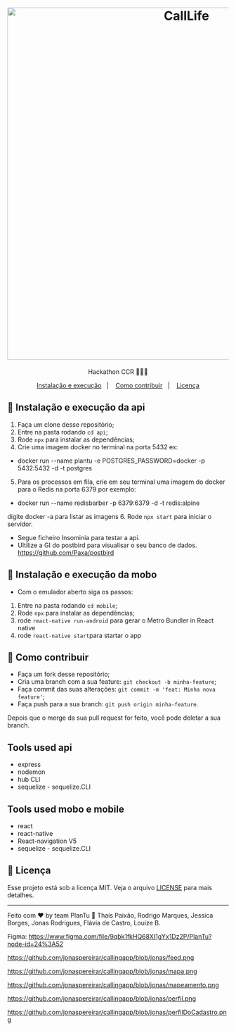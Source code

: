 <h1 align="center">
    <img alt="CallLife" src="https://github.com/jonaspereirar/callingapp/blob/master/PlanTu.jpg?raw=true" width="800px" />

</h1>
<p align="center">Hackathon CCR 🚀🚀🚀</p>

<p align="center">
  <a href="#-instalacao-e-execução">Instalação e execução</a>&nbsp;&nbsp;&nbsp;|&nbsp;&nbsp;&nbsp;
  <a href="#-como-contribuir">Como contribuir</a>&nbsp;&nbsp;&nbsp;|&nbsp;&nbsp;&nbsp;
  <a href="#memo-licença">Licença</a>
</p>

## 🚀 Instalação e execução da api

1. Faça um clone desse repositório;
2. Entre na pasta rodando `cd api`;
3. Rode `npx` para instalar as dependências;
4. Crie uma imagem docker no terminal na porta 5432 ex: 
- docker run --name plantu -e POSTGRES_PASSWORD=docker -p 5432:5432 -d -t postgres
5. Para os processos em fila, crie em seu terminal uma imagem do docker para o Redis na porta 6379 por exemplo:
- docker run --name redisbarber -p 6379:6379 -d -t redis:alpine

digite docker -a para listar as imagens
6. Rode `npx start` para iniciar o servidor.

- Segue ficheiro Insominia para testar a api.
- Ultilize a GI do postbird para visualisar o seu banco de dados.
https://github.com/Paxa/postbird


## 🚀 Instalação e execução da mobo

- Com o emulador aberto siga os passos:
1. Entre na pasta rodando `cd mobile`;
2. Rode `npx` para instalar as dependências;
3. rode `react-native run-android` para gerar o Metro Bundler in React native
4. rode `react-native start`para startar o app


## 🤔 Como contribuir

- Faça um fork desse repositório;
- Cria uma branch com a sua feature: `git checkout -b minha-feature`;
- Faça commit das suas alterações: `git commit -m 'feat: Minha nova feature'`;
- Faça push para a sua branch: `git push origin minha-feature`.

Depois que o merge da sua pull request for feito, você pode deletar a sua branch.

## Tools used api
- express
- nodemon
- hub CLI
- sequelize - sequelize.CLI

## Tools used mobo e mobile
- react
- react-native
- React-navigation V5
- sequelize - sequelize.CLI

## :memo: Licença

Esse projeto está sob a licença MIT. Veja o arquivo [LICENSE](LICENSE.md) para mais detalhes.

---

Feito com ♥ by team PlanTu :wave: Thaís Paixão, Rodrigo Marques, Jessica Borges, Jonas Rodrigues, Flávia de Castro, Louize B.


Figma: https://www.figma.com/file/9qbk1fkHQ68XI1gYx1Dz2P/PlanTu?node-id=24%3A52

https://github.com/jonaspereirar/callingapp/blob/jonas/feed.png

https://github.com/jonaspereirar/callingapp/blob/jonas/mapa.png

https://github.com/jonaspereirar/callingapp/blob/jonas/mapeamento.png

https://github.com/jonaspereirar/callingapp/blob/jonas/perfil.png

https://github.com/jonaspereirar/callingapp/blob/jonas/perfilDoCadastro.png


